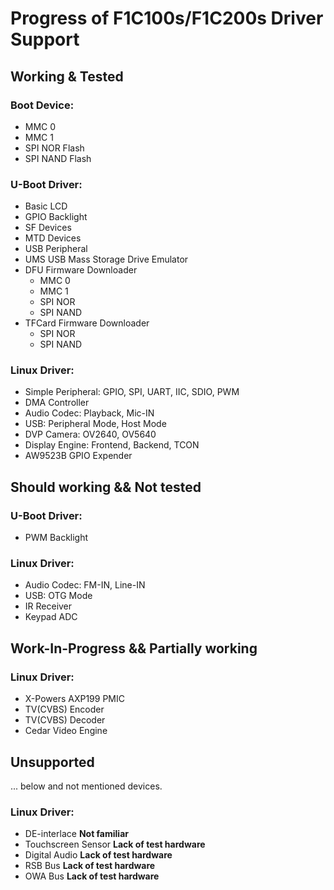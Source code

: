 # Progress of F1C100s/F1C200s Driver Support
## Working & Tested
### Boot Device:
- MMC 0
- MMC 1
- SPI NOR Flash
- SPI NAND Flash
### U-Boot Driver:
- Basic LCD
- GPIO Backlight
- SF Devices
- MTD Devices
- USB Peripheral
- UMS USB Mass Storage Drive Emulator
- DFU Firmware Downloader
  - MMC 0
  - MMC 1
  - SPI NOR
  - SPI NAND
- TFCard Firmware Downloader
  - SPI NOR
  - SPI NAND
### Linux Driver:
- Simple Peripheral: GPIO, SPI, UART, IIC, SDIO, PWM
- DMA Controller
- Audio Codec: Playback, Mic-IN
- USB: Peripheral Mode, Host Mode
- DVP Camera: OV2640, OV5640
- Display Engine: Frontend, Backend, TCON
- AW9523B GPIO Expender
## Should working && Not tested
### U-Boot Driver:
- PWM Backlight
### Linux Driver:
- Audio Codec: FM-IN, Line-IN
- USB: OTG Mode
- IR Receiver
- Keypad ADC
## Work-In-Progress && Partially working
### Linux Driver:
- X-Powers AXP199 PMIC
- TV(CVBS) Encoder
- TV(CVBS) Decoder
- Cedar Video Engine
## Unsupported
... below and not mentioned devices.
### Linux Driver:
- DE-interlace **Not familiar**
- Touchscreen Sensor **Lack of test hardware**
- Digital Audio **Lack of test hardware**
- RSB Bus **Lack of test hardware**
- OWA Bus **Lack of test hardware**
